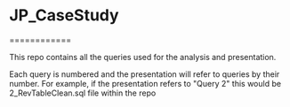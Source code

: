 # JP_CaseStudy
============

This repo contains all the queries used for the analysis and presentation. 

Each query is numbered and the presentation will refer to queries by their number. For example, if the presentation refers to "Query 2" this would be 2_RevTableClean.sql file within the repo
